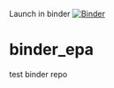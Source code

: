 Launch in binder 
[![Binder](https://mybinder.org/badge_logo.svg)](https://mybinder.org/v2/gh/adam-gruer/binder_epa/Docker?urlpath=rstudio)
# binder_epa
test binder repo
